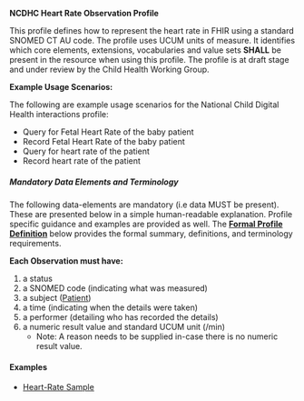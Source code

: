 **NCDHC Heart Rate Observation Profile**

This profile defines how to represent the heart rate in FHIR using a standard SNOMED CT AU code. The profile uses UCUM units of measure. It identifies which core elements, extensions, vocabularies and value sets **SHALL** be present in the resource when using this profile. 
The profile is at draft stage and under review by the Child Health Working Group. 

**Example Usage Scenarios:**

The following are example usage scenarios for the National Child Digital Health interactions
profile:

-   Query for Fetal Heart Rate of the baby patient
-   Record Fetal Heart Rate of the baby patient
-   Query for heart rate of the patient
-   Record heart rate of the patient

##### Mandatory Data Elements and Terminology


The following data-elements are mandatory (i.e data MUST be present). These are presented below in a simple human-readable explanation. Profile specific guidance and examples are provided as well. The [**Formal Profile Definition**](#profile) below provides the formal summary, definitions, and  terminology requirements.  

**Each Observation must have:**

1.  a status  
1.  a SNOMED code (indicating what was measured)
1.  a subject ([Patient])
1.  a time (indicating when the details were taken)
1.	a performer (detailing who has recorded the details)
1.  a numeric result value and standard UCUM unit (/min)
    -   Note: A reason needs to be supplied in-case there is no numeric result value.
	
	
	
	

#### Examples

- [Heart-Rate Sample](ncdhc-observation-heart-rate-example.html)	


	
[Patient]: http://build.fhir.org/ig/hl7au/au-fhir-childhealth/StructureDefinition-ncdhc-patient-baby.html		